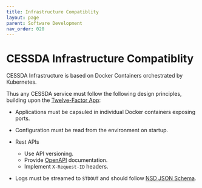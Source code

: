 ```yaml
---
title: Infrastructure Compatiblity
layout: page
parent: Software Development
nav_order: 020
---
```


# CESSDA Infrastructure Compatiblity

CESSDA Infrastructure is based on Docker Containers orchestrated by Kubernetes.

Thus any CESSDA service must follow the following design principles, building upon the [Twelve-Factor App](https://12factor.net/):

* Applications must be capsuled in individual Docker containers exposing ports.

* Configuration must be read from the environment on startup.

* Rest APIs
    * Use API versioning.
    * Provide [OpenAPI](https://www.openapis.org/) documentation.
    * Implement `X-Request-ID` headers.

* Logs must be streamed to `STDOUT` and should follow [NSD JSON Schema](https://gitlab.nsd.no/logging/log-schema).


